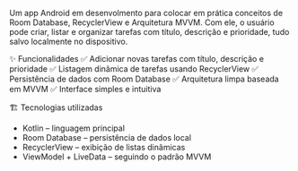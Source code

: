 Um app Android em desenvolmento para colocar em prática conceitos de Room Database, RecyclerView e Arquitetura MVVM.
Com ele, o usuário pode criar, listar e organizar tarefas com título, descrição e prioridade, tudo salvo localmente no dispositivo.

✨ Funcionalidades
✅ Adicionar novas tarefas com título, descrição e prioridade
✅ Listagem dinâmica de tarefas usando RecyclerView
✅ Persistência de dados com Room Database
✅ Arquitetura limpa baseada em MVVM
✅ Interface simples e intuitiva

🏗️ Tecnologias utilizadas

* Kotlin – linguagem principal
* Room Database – persistência de dados local
* RecyclerView – exibição de listas dinâmicas
* ViewModel + LiveData – seguindo o padrão MVVM
